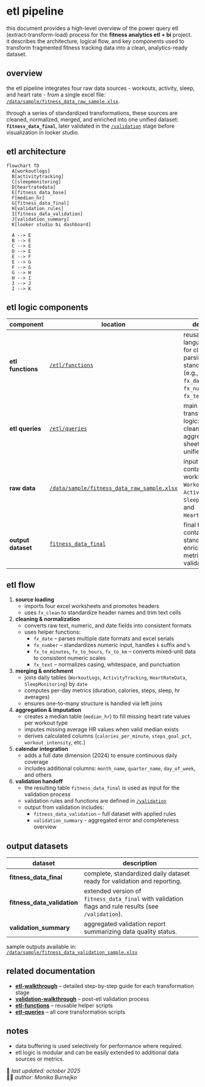 # etl pipeline
this document provides a high-level overview of the power query etl (extract-transform-load) process for the **fitness analytics etl + bi** project.  
it describes the architecture, logical flow, and key components used to transform fragmented fitness tracking data into a clean, analytics-ready dataset.

## overview
the etl pipeline integrates four raw data sources - workouts, activity, sleep, and heart rate - from a single excel file:  
[`/data/sample/fitness_data_raw_sample.xlsx`](../data/sample/fitness_data_raw_sample.xlsx).  

through a series of standardized transformations, these sources are cleaned, normalized, merged, and enriched into one unified dataset:  
**`fitness_data_final`**, later validated in the [`/validation`](../validation) stage before visualization in looker studio.

## etl architecture
```mermaid
flowchart TD
  A[workoutlogs]
  B[activitytracking]
  C[sleepmonitoring]
  D[heartratedata]
  E[fitness_data_base]
  F[median_hr]
  G[fitness_data_final]
  H[validation_rules]
  I[fitness_data_validation]
  J[validation_summary]
  K[looker studio bi dashboard]

  A --> E
  B --> E
  C --> E
  D --> E
  E --> F
  E --> G
  F --> G
  G --> H
  H --> I
  I --> J
  I --> K
```

## etl logic components
| component | location | description |
|------------|-----------|-------------|
| **etl functions** | [`/etl/functions`](./functions) | reusable m-language scripts for cleaning, parsing, and standardization (e.g., `fx_clean`, `fx_date`, `fx_number`, `fx_text`). |
| **etl queries** | [`/etl/queries`](./queries) | main transformation logic: imports, cleans, joins, and aggregates raw sheets into unified datasets. |
| **raw data** | [`/data/sample/fitness_data_raw_sample.xlsx`](../data/sample/fitness_data_raw_sample.xlsx) | input file containing 4 worksheets: `WorkoutLogs`, `ActivityTracking`, `SleepMonitoring`, and `HeartRateData`. |
| **output dataset** | [`fitness_data_final`](./queries/fitness_data_final.pq) | final table containing standardized, enriched daily metrics ready for validation. |

## etl flow
1. **source loading**  
   - imports four excel worksheets and promotes headers  
   - uses `fx_clean` to standardize header names and trim text cells  
2. **cleaning & normalization**  
   - converts raw text, numeric, and date fields into consistent formats  
   - uses helper functions:  
     - `fx_date` – parses multiple date formats and excel serials  
     - `fx_number` – standardizes numeric input, handles `k` suffix and `%`  
     - `fx_to_minutes`, `fx_to_hours`, `fx_to_km` – converts mixed-unit data to consistent numeric scales  
     - `fx_text` – normalizes casing, whitespace, and punctuation  
3. **merging & enrichment**  
   - joins daily tables (`WorkoutLogs`, `ActivityTracking`, `HeartRateData`, `SleepMonitoring`) by `date`  
   - computes per-day metrics (duration, calories, steps, sleep, hr averages)  
   - ensures one-to-many structure is handled via left joins  
4. **aggregation & imputation**  
   - creates a median table (`median_hr`) to fill missing heart rate values per workout type  
   - imputes missing average HR values when valid median exists  
   - derives calculated columns (`calories_per_minute`, `steps_goal_pct`, `workout_intensity`, etc.)  
5. **calendar integration**  
   - adds a full date dimension (2024) to ensure continuous daily coverage  
   - includes additional columns: `month_name`, `quarter_name`, `day_of_week`, and others  
6. **validation handoff**  
   - the resulting table `fitness_data_final` is used as input for the validation process  
   - validation rules and functions are defined in [`/validation`](../validation)  
   - output from validation includes:  
     - `fitness_data_validation` – full dataset with applied rules  
     - `validation_summary` - aggregated error and completeness overview  

## output datasets
| dataset | description |
|----------|-------------|
| **fitness_data_final** | complete, standardized daily dataset ready for validation and reporting. |
| **fitness_data_validation** | extended version of `fitness_data_final` with validation flags and rule results (see `/validation`). |
| **validation_summary** | aggregated validation report summarizing data quality status. |

sample outputs available in:  
[`/data/sample/fitness_data_validation_sample.xlsx`](../data/sample/fitness_data_validation_sample.xlsx)

## related documentation
- [**etl-walkthrough**](./etl-walkthrough.md) – detailed step-by-step guide for each transformation stage  
- [**validation-walkthrough**](../validation/validation-walkthrough.md) – post-etl validation process  
- [**etl-functions**](./functions) – reusable helper scripts  
- [**etl-queries**](./queries) – all core transformation scripts  

## notes
- data buffering is used selectively for performance where required.  
- etl logic is modular and can be easily extended to additional data sources or metrics.  

📅 *last updated: october 2025*  
👩‍💻 *author: Monika Burnejko*
